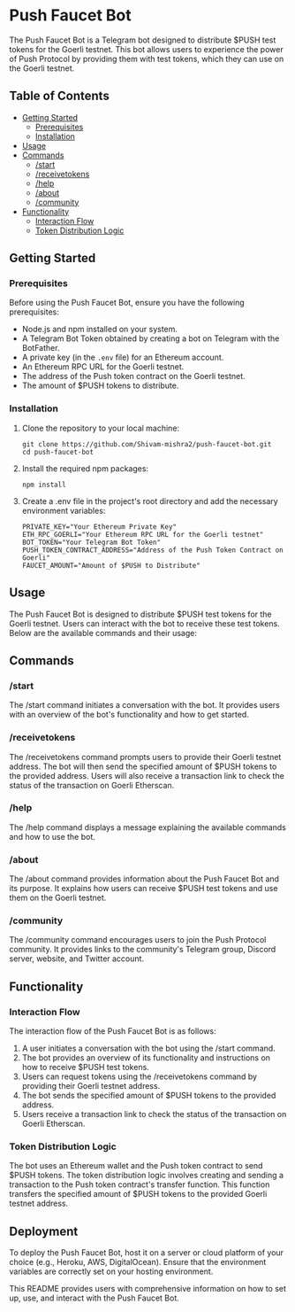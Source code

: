 # Push Faucet Bot

The Push Faucet Bot is a Telegram bot designed to distribute $PUSH test tokens for the Goerli testnet. This bot allows users to experience the power of Push Protocol by providing them with test tokens, which they can use on the Goerli testnet.

## Table of Contents
- [Getting Started](#getting-started)
  - [Prerequisites](#prerequisites)
  - [Installation](#installation)
- [Usage](#usage)
- [Commands](#commands)
  - [/start](#start)
  - [/receivetokens](#receivetokens)
  - [/help](#help)
  - [/about](#about)
  - [/community](#community)
- [Functionality](#functionality)
  - [Interaction Flow](#interaction-flow)
  - [Token Distribution Logic](#token-distribution-logic)


## Getting Started

### Prerequisites

Before using the Push Faucet Bot, ensure you have the following prerequisites:

- Node.js and npm installed on your system.
- A Telegram Bot Token obtained by creating a bot on Telegram with the BotFather.
- A private key (in the `.env` file) for an Ethereum account.
- An Ethereum RPC URL for the Goerli testnet.
- The address of the Push token contract on the Goerli testnet.
- The amount of $PUSH tokens to distribute.

### Installation

1. Clone the repository to your local machine:
   ```
   git clone https://github.com/Shivam-mishra2/push-faucet-bot.git
   cd push-faucet-bot
   ```
2. Install the required npm packages:
   ```
   npm install
   ```
3. Create a .env file in the project's root directory and add the necessary environment variables:
   ```
   PRIVATE_KEY="Your Ethereum Private Key"
   ETH_RPC_GOERLI="Your Ethereum RPC URL for the Goerli testnet"
   BOT_TOKEN="Your Telegram Bot Token"
   PUSH_TOKEN_CONTRACT_ADDRESS="Address of the Push Token Contract on Goerli"
   FAUCET_AMOUNT="Amount of $PUSH to Distribute"
   ```

## Usage
The Push Faucet Bot is designed to distribute $PUSH test tokens for the Goerli testnet. Users can interact with the bot to receive these test tokens. Below are the available commands and their usage:

## Commands


### /start
The /start command initiates a conversation with the bot. It provides users with an overview of the bot's functionality and how to get started.


### /receivetokens
The /receivetokens command prompts users to provide their Goerli testnet address. The bot will then send the specified amount of $PUSH tokens to the provided address. Users will also receive a transaction link to check the status of the transaction on Goerli Etherscan.


### /help
The /help command displays a message explaining the available commands and how to use the bot.


### /about
The /about command provides information about the Push Faucet Bot and its purpose. It explains how users can receive $PUSH test tokens and use them on the Goerli testnet.


### /community
The /community command encourages users to join the Push Protocol community. It provides links to the community's Telegram group, Discord server, website, and Twitter account.


## Functionality

### Interaction Flow
The interaction flow of the Push Faucet Bot is as follows:

   1. A user initiates a conversation with the bot using the /start command.
   2. The bot provides an overview of its functionality and instructions on how to receive $PUSH test tokens.
   3. Users can request tokens using the /receivetokens command by providing their Goerli testnet address.
   4. The bot sends the specified amount of $PUSH tokens to the provided address.
   5. Users receive a transaction link to check the status of the transaction on Goerli Etherscan.

### Token Distribution Logic
The bot uses an Ethereum wallet and the Push token contract to send $PUSH tokens. The token distribution logic involves creating and sending a transaction to the Push token contract's transfer function. This function transfers the specified amount of $PUSH tokens to the provided Goerli testnet address.

## Deployment
To deploy the Push Faucet Bot, host it on a server or cloud platform of your choice (e.g., Heroku, AWS, DigitalOcean). Ensure that the environment variables are correctly set on your hosting environment.

This README provides users with comprehensive information on how to set up, use, and interact with the Push Faucet Bot.
